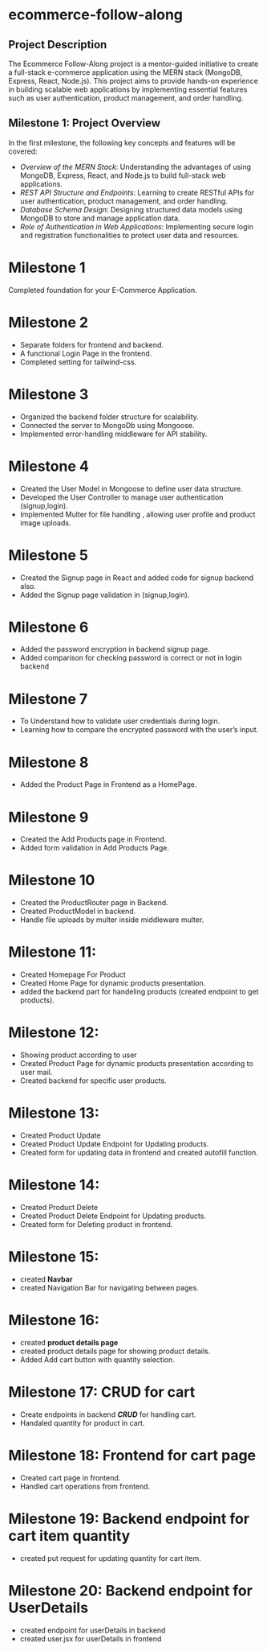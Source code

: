 # ecommerce-follow-along

## Project Description
The Ecommerce Follow-Along project is a mentor-guided initiative to create a full-stack e-commerce application using the MERN stack (MongoDB, Express, React, Node.js). This project aims to provide hands-on experience in building scalable web applications by implementing essential features such as user authentication, product management, and order handling.

## Milestone 1: Project Overview
In the first milestone, the following key concepts and features will be covered:

- *Overview of the MERN Stack*: Understanding the advantages of using MongoDB, Express, React, and Node.js to build full-stack web applications.
- *REST API Structure and Endpoints*: Learning to create RESTful APIs for user authentication, product management, and order handling.
- *Database Schema Design*: Designing structured data models using MongoDB to store and manage application data.
- *Role of Authentication in Web Applications*: Implementing secure login and registration functionalities to protect user data and resources.

# Milestone 1

Completed foundation for your E-Commerce Application.


# Milestone 2

* Separate folders for frontend and backend.
* A functional Login Page in the frontend.
* Completed setting for tailwind-css.

# Milestone 3

* Organized the backend folder structure for scalability.
* Connected the server to MongoDb using Mongoose.
* Implemented error-handling middleware for API stability.

# Milestone 4

* Created the User Model in Mongoose to define user data structure.
* Developed the User Controller to manage user authentication (signup,login).
* Implemented Multer for file handling , allowing user profile and product image uploads.

# Milestone 5

* Created the Signup page in React and added code for signup backend also.
* Added the Signup page validation in (signup,login).

# Milestone 6

* Added the password encryption in backend signup page.
* Added comparison for checking password is correct or not in login backend

# Milestone 7

* To Understand how to validate user credentials during login.
* Learning how to compare the encrypted password with the user’s input.

# Milestone 8

* Added the Product Page in Frontend as a HomePage.

# Milestone 9

* Created the Add Products page in Frontend.
* Added form validation in Add Products Page.

# Milestone 10

* Created the ProductRouter page in Backend.
* Created ProductModel in backend.
* Handle file uploads by multer inside middleware multer.

# Milestone 11: 
* Created Homepage For Product
* Created Home Page for dynamic products presentation. 
* added the backend part for handeling products (created endpoint to get products).

# Milestone 12: 
* Showing product according to user
* Created Product Page for dynamic products presentation according to user mail.
* Created backend for specific user products.

# Milestone 13: 
* Created Product Update
* Created Product Update Endpoint for Updating products. 
* Created form for updating data in frontend and created autofill function.

# Milestone 14: 
* Created Product Delete
* Created Product Delete Endpoint for Updating products.
* Created form for Deleting product in frontend.

# Milestone 15:
* created **Navbar**
* created Navigation Bar for navigating between pages.

# Milestone 16:
* created **product details page**
* created product details page for showing product details.
* Added Add cart button with quantity selection.


 # Milestone 17:  CRUD for cart
 * Create endpoints in backend ***CRUD*** for handling cart.
 * Handaled quantity for product in cart.


 # Milestone 18:  Frontend for cart page
 * Created cart page in frontend.
 * Handled cart operations from frontend. 

 # Milestone 19: Backend endpoint for cart item quantity
 * created put request for updating quantity for cart item.

 # Milestone 20: Backend endpoint for UserDetails
 * created endpoint for userDetails in backend
 * created user.jsx for userDetails in frontend

